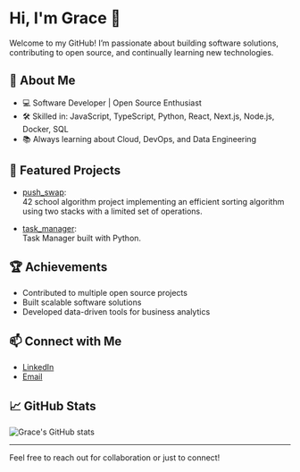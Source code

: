 # Hi, I'm Grace 👋

Welcome to my GitHub! I’m passionate about building software solutions, contributing to open source, and continually learning new technologies.

## 🚀 About Me
- 💻 Software Developer | Open Source Enthusiast
- 🛠️ Skilled in: JavaScript, TypeScript, Python, React, Next.js, Node.js, Docker, SQL
- 📚 Always learning about Cloud, DevOps, and Data Engineering

## 🌟 Featured Projects

- [push_swap](https://github.com/grace-hdd/push_swap):  
  42 school algorithm project implementing an efficient sorting algorithm using two stacks with a limited set of operations.

- [task_manager](https://github.com/grace-hdd/task_manager):  
  Task Manager built with Python.

## 🏆 Achievements
- Contributed to multiple open source projects
- Built scalable software solutions
- Developed data-driven tools for business analytics

## 📫 Connect with Me
- [LinkedIn](https://www.linkedin.com/in/grace-haddad1/)
- [Email](mailto:gracehadda@gmail.com)

## 📈 GitHub Stats
![Grace's GitHub stats](https://github-readme-stats.vercel.app/api?username=grace-hdd&show_icons=true&hide_title=true)

---

Feel free to reach out for collaboration or just to connect!